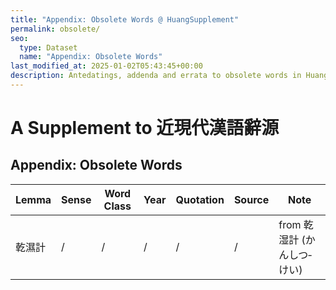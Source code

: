 ```yaml
---
title: "Appendix: Obsolete Words @ HuangSupplement"
permalink: obsolete/
seo:
  type: Dataset
  name: "Appendix: Obsolete Words"
last_modified_at: 2025-01-02T05:43:45+00:00
description: Antedatings, addenda and errata to obsolete words in Huang He-ch'ing's lexicon
---
```

# A Supplement to 近現代漢語辭源
## Appendix: Obsolete Words

<!-- Anything not in the table must be before this comment. -->

Lemma|Sense|Word Class|Year|Quotation|Source|Note
---|---|---|---|---|---|---
乾濕計|/|/|/|/|/|from 乾湿計 (かんしつ‐けい)
